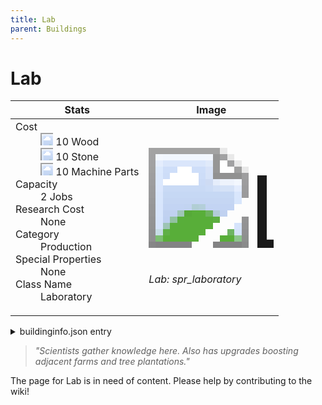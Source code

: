 ```yaml
---
title: Lab
parent: Buildings
---
```

# Lab

[//]: # (Pre-generated content)
<table><thead><tr><th>Stats</th><th>Image</th></tr></thead><tbody><tr><td><dl><dt>Cost</dt><dd><div class="resource-icon"><img style="object-position: -637px -751px;" src="https://tfe2-wiki.github.io/assets/sprites.png"></div> 10 Wood<br><div class="resource-icon"><img style="object-position: -637px -737px;" src="https://tfe2-wiki.github.io/assets/sprites.png"></div> 10 Stone<br><div class="resource-icon"><img style="object-position: -795px -761px;" src="https://tfe2-wiki.github.io/assets/sprites.png"></div> 10 Machine Parts</dd><dt>Capacity</dt><dd>2 Jobs</dd><dt>Research Cost</dt><dd>None</dd><dt>Category</dt><dd>Production</dd><dt>Special Properties</dt><dd>None</dd><dt>Class Name</dt><dd>Laboratory</dd></dl></td><td><style>.building-image {width: 200px;height: 200px;overflow: hidden;position: relative;}.building-image img {image-rendering: pixelated;object-fit: none;transform: scale(10);transform-origin: left top;position: absolute;left: 0;top: 0;}.resource-image {width: 200px;height: 200px;overflow: hidden;position: relative;}.resource-image img {image-rendering: pixelated;object-fit: none;transform: scale(20);transform-origin: left top;position: absolute;left: 0;top: 0;}.building-icon {width: 20px;height: 20px;overflow: hidden;position: relative;display: inline-block;}.building-icon img {image-rendering: pixelated;object-fit: none;transform: scale(1);transform-origin: left top;position: absolute;left: 0;top: 0;}.resource-icon {width: 20px;height: 20px;overflow: hidden;position: relative;display: inline-block;}.resource-icon img {image-rendering: pixelated;object-fit: none;transform: scale(2);transform-origin: left top;position: absolute;left: 0;top: 0;}</style><div class="building-image"><img style="object-position: -818px -849px;" src="https://tfe2-wiki.github.io/assets/sprites.png" alt="Lab Back"><img style="object-position: -796px -849px;" src="https://tfe2-wiki.github.io/assets/sprites.png" alt="Lab"></div><i>Lab: spr_laboratory</i></td></tr></tbody></table><details><summary>buildinginfo.json entry</summary>```json{  "className": "Laboratory",  "food": 0,  "wood": 10,  "stone": 10,  "machineParts": 10,  "knowledge": 0,  "category": "Production",  "unlockedByDefault": true,  "specialInfo": [],  "jobs": 2,  "tooltipBottomIconInfo": [    {      "texture": "spr_bonusrange_plus"    }  ]}```</details><blockquote><i>"Scientists gather knowledge here. Also has upgrades boosting adjacent farms and tree plantations."</i></blockquote>

The page for Lab is in need of content. Please help by contributing to the wiki!

